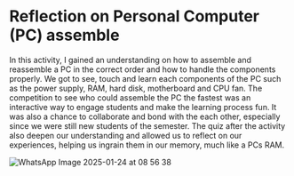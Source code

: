 # Reflection on Personal Computer (PC) assemble
In this activity, I gained an understanding on how to assemble and reassemble a PC in the correct order and how to handle the components properly. We got to see, touch and learn each components of the PC such as the power supply, RAM, hard disk, motherboard and CPU fan. The competition to see who could assemble the PC the fastest was an interactive way to engage students and make the learning process fun. It was also a chance to collaborate and bond with the each other, especially since we were still new students of the semester. The quiz after the activity also deepen our understanding and allowed us to reflect on our experiences, helping us ingrain them in our memory, much like a PCs RAM.

![WhatsApp Image 2025-01-24 at 08 56 38](https://github.com/user-attachments/assets/542e3bbf-0bd5-41bc-9b1f-d5f0dff1e379)
